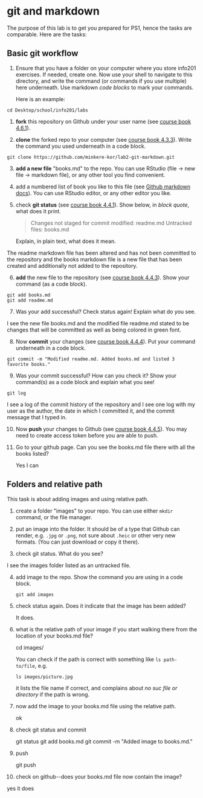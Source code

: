 # git and markdown

The purpose of this lab is to get you prepared for PS1, hence the
tasks are comparable.  Here are the tasks:

## Basic git workflow

1. Ensure that you have a folder on your computer where you store
   info201 exercises.  If needed, create one.  Now use your shell to
   navigate to this directory, and write the command (or commands if
   you use multiple) here underneath.  Use markdown _code blocks_ to
   mark your commands.
   
   Here is an example:
  ```
  cd Desktop/school/info201/labs
  ```

1. **fork** this repository on Github under your user name (see
   [course book 4.6.1](https://faculty.washington.edu/otoomet/info201-book/git-basics.html#forking-and-cloning)).

2. **clone** the forked repo to your computer (see [course
   book 4.3.3](https://faculty.washington.edu/otoomet/info201-book/git-basics.html#git-basics-getting-creating)).
   Write the command you
   used underneath in a code block.
  ```
  git clone https://github.com/minkere-kor/lab2-git-markdown.git
  ```
3. **add a new file** "books.md" to the repo.  You can use RStudio
   (file -> new file -> markdown file), or any other tool you find
   convenient.
   
4. add a numbered list of book you like to this file
   (see [Github markdown
   docs](https://docs.github.com/en/get-started/writing-on-github/getting-started-with-writing-and-formatting-on-github/basic-writing-and-formatting-syntax)). 
   You can use
   RStudio editor, or any other editor you like.
   
5. check **git status** (see [course book
   4.4.1](https://faculty.washington.edu/otoomet/info201-book/git-basics.html#git-basics-situational-awareness)).
   Show below, in _block quote_, what does it print.
   
   >Changes not staged for commit
      modified: readme.md
    Untracked files:
      books.md
   
   Explain, in plain text, what does it mean.

  The readme markdown file has been altered and has not been committed to the repository and the books markdown file is a new file that has been created and additionally not added to the repository.
   
6. **add** the new file to the repository (see [course book
  4.4.3](https://faculty.washington.edu/otoomet/info201-book/git-basics.html#git-basics-working-adding)).
  Show your command (as a
  code block).
  ```
  git add books.md
  git add readme.md
  ```
7. Was your add successful?  Check status again!  Explain what do you
   see.
   
I see the new file books.md and the modified file readme.md stated to be changes that will be committed as well as being colored in green font.
   
8. Now **commit** your changes (see [course book
   4.4.4](https://faculty.washington.edu/otoomet/info201-book/git-basics.html#git-basics-working-committing)). 
   Put your command underneath in a code block.
  ```
  git commit -m "Modified readme.md. Added books.md and listed 3 favorite books."
  ```
9. Was your commit successful?  How can you check it?  Show your
   command(s) as a code block and explain what you see!
  ```
  git log
  ```
   I see a log of the commit history of the repository and I see one log with my user as the author, the date in which I committed it, and the commit message that I typed in.
   
10. Now **push** your changes to Github (see [course book 4.4.5](https://faculty.washington.edu/otoomet/info201-book/git-basics.html#git-basics-working-pushing)).  You may
   need to create access token before you are able to push.
   
11. Go to your github page.  Can you see the books.md file there with
    all the books listed?
    
    Yes I can


## Folders and relative path

This task is about adding images and using relative path.

1. create a folder "images" to your repo.  You can use either `mkdir`
   command, or the file manager.

2. put an image into the folder.  It should be of a type that Github
   can render, e.g. `.jpg` or `.png`, not sure about `.heic` or other
   very new formats.  (You can just download or copy it there).
   
3. check git status.  What do you see?

I see the images folder listed as an untracked file.

4. add image to the repo.  Show the command you are using in a code
   block.
   ```
   git add images
   ```
5. check status again.  Does it indicate that the image has been
   added?
   
   It does.
   
6. what is the relative path of your image if you start walking there
   from the location of your books.md file?
   
   cd images/
   
   You can check if the path is correct with something like `ls
   path-to/file`, e.g.
   ```
   ls images/picture.jpg
   ```
   it lists the file name if correct, and complains about _no suc file
   or directory_ if the path is wrong.
   
7. now add the image to your books.md file using the relative path.
   
   ok

8. check git status and commit

   git status
   git add books.md
   git commit -m "Added image to books.md."

9. push

   git push

10. check on github--does your books.md file now contain the image?

yes it does

